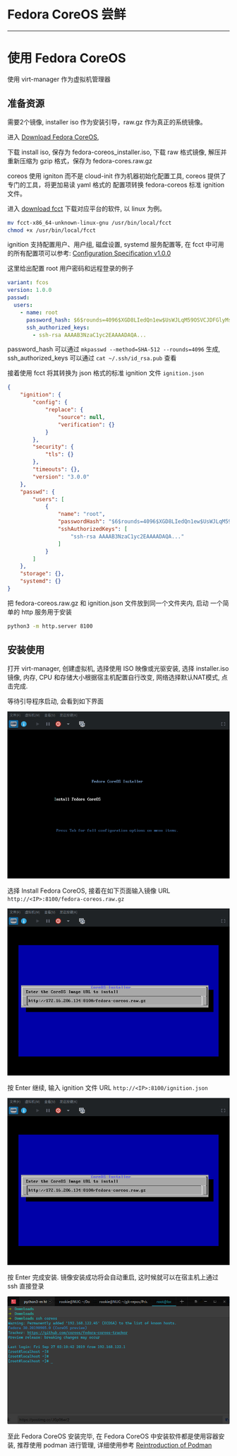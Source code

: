 # Fedora CoreOS 尝鲜

---

# 使用 Fedora CoreOS

使用 virt-manager 作为虚拟机管理器

## 准备资源

需要2个镜像, installer iso 作为安装引导，raw.gz 作为真正的系统镜像。

进入 [Download Fedora CoreOS](https://getfedora.org/en/coreos/download/),

下载 install iso, 保存为 fedora-coreos_installer.iso, 下载 raw 格式镜像, 解压并重新压缩为 gzip
格式，保存为 fedora-cores.raw.gz

coreos 使用 igniton 而不是 cloud-init 作为机器初始化配置工具, coreos 提供了专门的工具，将更加易读 yaml 格式的
配置项转换 fedora-coreos 标准 ignition 文件。

进入 [download fcct](https://github.com/coreos/fcct/releases) 下载对应平台的软件, 以 linux 为例。

```bash
mv fcct-x86_64-unknown-linux-gnu /usr/bin/local/fcct
chmod +x /usr/bin/local/fcct
```

ignition 支持配置用户、用户组, 磁盘设置, systemd 服务配置等, 在 fcct 中可用的所有配置项可以参考:
[Configuration Specification v1.0.0](https://github.com/coreos/fcct/blob/master/docs/configuration-v1_0.md)

这里给出配置 root 用户密码和远程登录的例子

```yaml
variant: fcos
version: 1.0.0
passwd:
  users:
    - name: root
      password_hash: $6$rounds=4096$XGD8LIedQn1ew$UsWJLqM59OSVCJDFGlyMsUpifAG./BAbY03mdIciLSCc7namSJI9Tx/ak1UlHHgupH8u8neqq2IxzKS37FVO4/
      ssh_authorized_keys:
        - ssh-rsa AAAAB3NzaC1yc2EAAAADAQA...
```

password_hash 可以通过 `mkpasswd --method=SHA-512 --rounds=4096` 生成,
ssh_authorized_keys 可以通过 `cat ~/.ssh/id_rsa.pub` 查看

接着使用 fcct 将其转换为 json 格式的标准 ignition 文件 `ignition.json`

```json
{
    "ignition": {
        "config": {
            "replace": {
                "source": null,
                "verification": {}
            }
        },
        "security": {
            "tls": {}
        },
        "timeouts": {},
        "version": "3.0.0"
    },
    "passwd": {
        "users": [
            {
                "name": "root",
                "passwordHash": "$6$rounds=4096$XGD8LIedQn1ew$UsWJLqM59OSVCJDFGlyMsUpifAG./BAbY03mdIciLSCc7namSJI9Tx/ak1UlHHgupH8u8neqq2IxzKS37FVO4/",
                "sshAuthorizedKeys": [
                    "ssh-rsa AAAAB3NzaC1yc2EAAAADAQA..."
                ]
            }
        ]
    },
    "storage": {},
    "systemd": {}
}
```

把 fedora-coreos.raw.gz 和 ignition.json 文件放到同一个文件夹内, 启动
一个简单的 http 服务用于安装

```bash
python3 -m http.server 8100
```

## 安装使用

打开 virt-manager, 创建虚拟机, 选择使用 ISO 映像或光驱安装, 选择 installer.iso 镜像,
内存, CPU 和存储大小根据宿主机配置自行改变, 网络选择默认NAT模式, 点击完成.

等待引导程序启动, 会看到如下界面

![install-coreos.png](/static/assets/2020/install-coreos.png)

选择 Install Fedora CoreOS, 接着在如下页面输入镜像 URL `http://<IP>:8100/fedora-coreos.raw.gz`

![intpu-image-url.png](/static/assets/2020/intpu-image-url.png)

按 Enter 继续, 输入 ignition 文件 URL `http://<IP>:8100/ignition.json`

![intpu-image-url.png](/static/assets/2020/intpu-image-url.png)

按 Enter 完成安装. 镜像安装成功将会自动重启, 这时候就可以在宿主机上通过
ssh 直接登录

![coreos-login.png](/static/assets/2020/coreos-login.png)

至此 Fedora CoreOS 安装完毕, 在 Fedora CoreOS 中安装软件都是使用容器安装, 推荐使用 podman 进行管理, 详细使用参考 [Reintroduction of Podman](https://www.projectatomic.io/blog/2018/02/reintroduction-podman/)